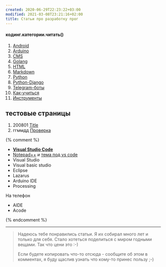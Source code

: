```yaml
---
created: 2020-06-29T22:23:22+03:00
modified: 2021-03-08T23:21:16+02:00
title: Статьи про разработку прог
---
```


#### кодинг.категории.читать()
1. [Android](./Android.md)
1. [Arduino](./Arduino.md)
1. [CMS](./CMS.md)
1. [Golang](./Golang.md)
1. [HTML](./HTML.md)
1. [Markdown](./Markdown.md)
1. [Python](./Python.md)
1. [Python-Django](./Python-Django.md)
1. [Telegram-боты](./Telegram-боты.md)
1. [Как-учиться](./Как-учиться.md)
1. [Инструменты](./Tools.md)

## тестовые страницы
1. 200801 [Title](./index.md)  
1. ггммдд [Проверка](../beta)


{% comment %}
- [**Visual Studio Code**](https://code.visualstudio.com/)
- [Notepad++](https://notepad-plus-plus.org/) и [тема под vs code](https://github.com/hellon8/VS2019-Dark-Npp)
- Visual Studio
- Visual basic studio
- Eclipse
- Lazarus
- Arduino IDE
- Processing

На телефон
- AIDE
- Acode


<!--
## Ссылки по теме:

1. ггммдд [название](./)
1. ггммдд [название](./)
1. ггммдд [название](./)


1. 210212 [Python-Django](./210212-Python-Django.md)
1. 210123 [Курсы программирования для самых маленьких](./210123-кодинг-начало.md)

1. 210118 [Golang](./210118_Golang_basics.md)
1. 210117 [HTML References](./210117_html_basics.md)
1. 210101 [Песочницы для отладки](./210101_песочницы.md)
1. 201217 [Спойлер на html](./201217_spoiler_html.md)
1. 201212 [Модули преобразователей напряжения](./201212_регуляторы_напруги.md)

1. 201207 [Регулятор громкости на модуль усилителя](./201207_регулятор_громкости.md)
1. 201207 [Telegram бот на python](./201207_tg_bot_python.md)
1. 201207 [Граф. интерфейс для python](./201207_gui_python.md)
1. 201018 [сайты-по-разработке](./201018_сайты-по-разработке.md)
1. 201010 [Разные IDE](./201010_IDEs.md)

1. 200907 [Про bootstrap и css-grid](./200907_bootstrap_vs_css-grid.md)
1. 200825 [Конструкторы ботов](./200825_конструкторы-ботов.md)
1. 200807 [Темы wordpress](./200807_wp-themes.md)
1. 200729 [Комментарии на сайт](./200729-комментарии-на-сайт.md)  
1. 200728 [Разные интересные CMS системы](./200728_cms.md)

1. 200722 [Ссылки на шпаргалки по markdown](./200722_markdown.md)
1. 200715 [Шпаргалка по markdown](./200715_md_шпаргалка.md)
1. 200630 [Переменные GitHub Pages](./200630-gh-pages-vars.md)
1. 200630 [Пример markdown текста](./200630-md-example.md)
1. 200628 [Разработка прог Android](200628_android_разработка.md)  
{: reversed="reversed"}
-->
{% endcomment %}

***
> Надеюсь тебе понравились статьи. Я их собирал много лет и только для себя. Стало хотеться поделиться с миром годными вещами. Так что цени это :-)
> 
> Если будете копировать что-то отсюда - сообщите об этом в комментах, я буду щаслив узнать что кому-то принес пользу ;-)
